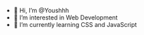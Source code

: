 - 👋 Hi, I’m @Youshhh
- 👀 I’m interested in Web Development 
- 🌱 I’m currently learning CSS and JavaScript

<!---
Youshhh/Youshhh is a ✨ special ✨ repository because its `README.md` (this file) appears on your GitHub profile.
You can click the Preview link to take a look at your changes.
--->
